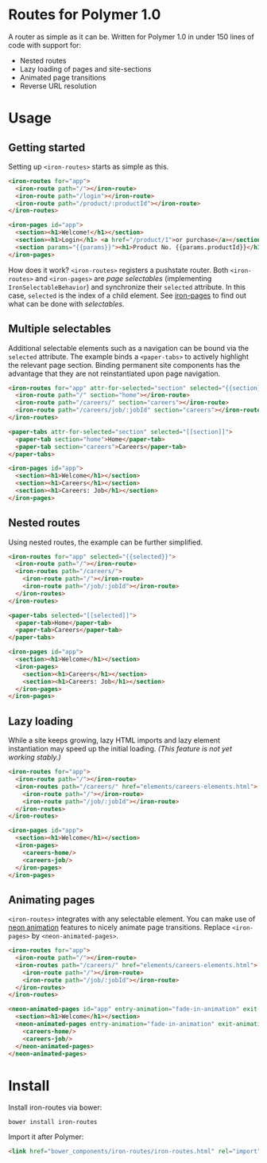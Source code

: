 Routes for Polymer 1.0
======================

A router as simple as it can be. Written for Polymer 1.0 in under 150 lines of code with support for:

* Nested routes
* Lazy loading of pages and site-sections
* Animated page transitions
* Reverse URL resolution

Usage
=====

Getting started
---------------

Setting up `<iron-routes>` starts as simple as this.

```html
<iron-routes for="app">
  <iron-route path="/"></iron-route>
  <iron-route path="/login"></iron-route>
  <iron-route path="/product/:productId"></iron-route>
</iron-routes>

<iron-pages id="app">
  <section><h1>Welcome!</h1></section>
  <section><h1>Login</h1> <a href="/product/1">or purchase</a></section>
  <section params="{{params}}"><h1>Product No. {{params.productId}}</h1></section>
</iron-pages>
```

How does it work? `<iron-routes>` registers a pushstate router.
Both `<iron-routes>` and `<iron-pages>` are _page selectables_ (implementing `IronSelectableBehavior`)
and synchronize their `selected` attribute. In this case, `selected` is the index of a child element.
See [iron-pages](https://elements.polymer-project.org/elements/iron-pages) to find out
what can be done with _selectables_.

Multiple selectables
--------------------

Additional selectable elements such as a navigation can be bound via the `selected` attribute.
The example binds a `<paper-tabs>` to actively highlight the relevant page section.
Binding permanent site components has the advantage that they
are not reinstantiated upon page navigation.

```html
<iron-routes for="app" attr-for-selected="section" selected="{{section}}">
  <iron-route path="/" section="home"></iron-route>
  <iron-route path="/careers/" section="careers"></iron-route>
  <iron-route path="/careers/job/:jobId" section="careers"></iron-route>
</iron-routes>

<paper-tabs attr-for-selected="section" selected="[[section]]">
  <paper-tab section="home">Home</paper-tab>
  <paper-tab section="careers">Careers</paper-tab>
</paper-tabs>

<iron-pages id="app">
  <section><h1>Welcome</h1></section>
  <section><h1>Careers</h1></section>
  <section><h1>Careers: Job</h1></section>
</iron-pages>
```

Nested routes
-------------

Using nested routes, the example can be further simplified.

```html
<iron-routes for="app" selected="{{selected}}">
  <iron-route path="/"></iron-route>
  <iron-routes path="/careers/">
    <iron-route path="/"></iron-route>
    <iron-route path="/job/:jobId"></iron-route>
  </iron-routes>
</iron-routes>

<paper-tabs selected="[[selected]]">
  <paper-tab>Home</paper-tab>
  <paper-tab>Careers</paper-tab>
</paper-tabs>

<iron-pages id="app">
  <section><h1>Welcome</h1></section>
  <iron-pages>
    <section><h1>Careers</h1></section>
    <section><h1>Careers: Job</h1></section>
  </iron-pages>
</iron-pages>
```

Lazy loading
------------

While a site keeps growing, lazy HTML imports and lazy element instantiation may speed up the
initial loading. _(This feature is not yet working stably.)_

```html
<iron-routes for="app">
  <iron-route path="/"></iron-route>
  <iron-routes path="/careers/" href="elements/careers-elements.html">
    <iron-route path="/"></iron-route>
    <iron-route path="/job/:jobId"></iron-route>
  </iron-routes>
</iron-routes>

<iron-pages id="app">
  <section><h1>Welcome</h1></section>
  <iron-pages>
    <careers-home/>
    <careers-job/>
  </iron-pages>
</iron-pages>
```

Animating pages
---------------

`<iron-routes>` integrates with any selectable element.
You can make use of [neon animation](https://elements.polymer-project.org/elements/neon-animation) features
to nicely animate page transitions. Replace `<iron-pages>` by `<neon-animated-pages>`.

```html
<iron-routes for="app">
  <iron-route path="/"></iron-route>
  <iron-routes path="/careers/" href="elements/careers-elements.html">
    <iron-route path="/"></iron-route>
    <iron-route path="/job/:jobId"></iron-route>
  </iron-routes>
</iron-routes>

<neon-animated-pages id="app" entry-animation="fade-in-animation" exit-animation="fade-out-animation">
  <section><h1>Welcome</h1></section>
  <neon-animated-pages entry-animation="fade-in-animation" exit-animation="fade-out-animation">
    <careers-home/>
    <careers-job/>
  </neon-animated-pages>
</neon-animated-pages>
```


Install
=======

Install iron-routes via bower:

    bower install iron-routes
    
Import it after Polymer:

```html
<link href="bower_components/iron-routes/iron-routes.html" rel="import"/>
```
